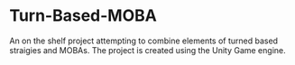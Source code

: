 # Turn-Based-MOBA
An on the shelf project attempting to combine elements of turned based straigies and MOBAs. The project is created using the Unity Game engine.
